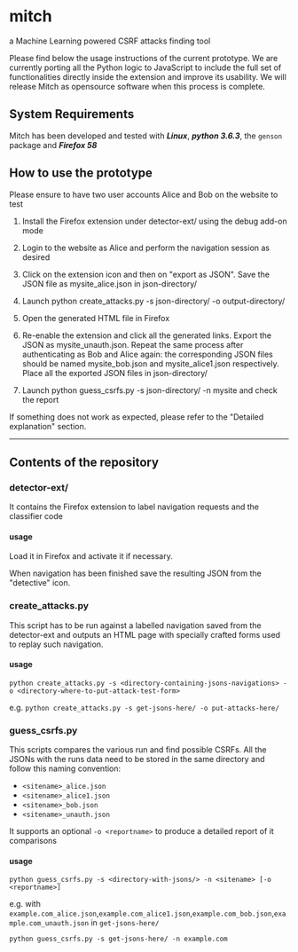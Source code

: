 # mitch
a Machine Learning powered CSRF attacks finding tool

Please find below the usage instructions of the current prototype. We are currently porting all the Python logic to JavaScript to include the full set of functionalities directly inside the extension and improve its usability. We will release Mitch as opensource software when this process is complete.

## System Requirements
Mitch has been developed and tested with ***Linux***, ***python 3.6.3***, the `genson` package and ***Firefox 58***

## How to use the prototype

Please ensure to have two user accounts Alice and Bob on the website to test

1. Install the Firefox extension under detector-ext/ using the debug add-on mode

2. Login to the website as Alice and perform the navigation session as desired

3. Click on the extension icon and then on "export as JSON". Save the JSON file as mysite_alice.json in json-directory/

4. Launch python create_attacks.py -s json-directory/ -o output-directory/

5. Open the generated HTML file in Firefox

6. Re-enable the extension and click all the generated links. Export the JSON as mysite_unauth.json. Repeat the same process after authenticating as Bob and Alice again: the corresponding JSON files should be named mysite_bob.json and mysite_alice1.json respectively. Place all the exported JSON files in json-directory/

7. Launch python guess_csrfs.py -s json-directory/ -n mysite and check the report

If something does not work as expected, please refer to the "Detailed explanation" section.

---

## Contents of the repository

### detector-ext/
It contains the Firefox extension to label navigation requests and the classifier code 

#### usage
Load it in Firefox and activate it if necessary.

When navigation has been finished save the resulting JSON from the "detective" icon.

### create_attacks.py
This script has to be run against a labelled navigation saved from the detector-ext and outputs an HTML page with specially crafted forms used to replay such navigation.

#### usage
`python create_attacks.py -s <directory-containing-jsons-navigations> -o <directory-where-to-put-attack-test-form>`

e.g.
`python create_attacks.py -s get-jsons-here/ -o put-attacks-here/`

### guess_csrfs.py
This scripts compares the various run and find possible CSRFs.
All the JSONs with the runs data need to be stored in the same directory and follow this naming convention:

* `<sitename>_alice.json`
* `<sitename>_alice1.json`
* `<sitename>_bob.json`
* `<sitename>_unauth.json`

It supports an optional `-o <reportname>` to produce a detailed report of it comparisons

#### usage
`python guess_csrfs.py -s <directory-with-jsons/> -n <sitename> [-o <reportname>]`

e.g.
with `example.com_alice.json`,`example.com_alice1.json`,`example.com_bob.json`,`example.com_unauth.json` in `get-jsons-here/` 

`python guess_csrfs.py -s get-jsons-here/ -n example.com`